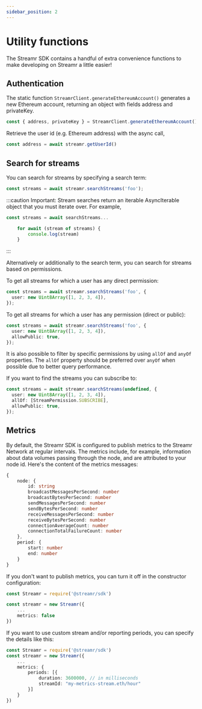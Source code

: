 ```yaml
---
sidebar_position: 2
---
```


# Utility functions
The Streamr SDK contains a handful of extra convenience functions to make developing on Streamr a little easier!

## Authentication
The static function `StreamrClient.generateEthereumAccount()` generates a new Ethereum account, returning an object with fields address and privateKey.

```ts
const { address, privateKey } = StreamrClient.generateEthereumAccount()
```

Retrieve the user id (e.g. Ethereum address) with the async call,

```ts
const address = await streamr.getUserId()
```

## Search for streams
You can search for streams by specifying a search term:

```ts
const streams = await streamr.searchStreams('foo');
```

:::caution Important:
Stream searches return an iterable AsyncIterable object that you must iterate over. For example, 

```ts
const streams = await searchStreams...

    for await (stream of streams) {
        console.log(stream)
    }
```
:::

Alternatively or additionally to the search term, you can search for streams based on permissions.

To get all streams for which a user has any direct permission:

```ts
const streams = await streamr.searchStreams('foo', {
  user: new Uint8Array([1, 2, 3, 4]),
});
```

To get all streams for which a user has any permission (direct or public):

```ts
const streams = await streamr.searchStreams('foo', {
  user: new Uint8Array([1, 2, 3, 4]),
  allowPublic: true,
});
```

It is also possible to filter by specific permissions by using `allOf` and `anyOf` properties. The `allOf` property should be preferred over `anyOf` when possible due to better query performance.

If you want to find the streams you can subscribe to:

```ts
const streams = await streamr.searchStreams(undefined, {
  user: new Uint8Array([1, 2, 3, 4]),
  allOf: [StreamPermission.SUBSCRIBE],
  allowPublic: true,
});
```


## Metrics
By default, the Streamr SDK is configured to publish metrics to the Streamr Network at regular intervals. The metrics include, for example, information about data volumes passing through the node, and are attributed to your node id. Here's the content of the metrics messages:

```ts
{
    node: {
        id: string
        broadcastMessagesPerSecond: number
        broadcastBytesPerSecond: number
        sendMessagesPerSecond: number
        sendBytesPerSecond: number
        receiveMessagesPerSecond: number
        receiveBytesPerSecond: number
        connectionAverageCount: number
        connectionTotalFailureCount: number
    },
    period: {
        start: number
        end: number
    }
}
```

If you don't want to publish metrics, you can turn it off in the constructor configuration:

```ts
const Streamr = require('@streamr/sdk')

const streamr = new Streamr({
    ...
    metrics: false
})
```

If you want to use custom stream and/or reporting periods, you can specify the details like this:

```ts
const Streamr = require('@streamr/sdk')
const streamr = new Streamr({
    ...
    metrics: {
        periods: [{
            duration: 3600000, // in milliseconds
            streamId: "my-metrics-stream.eth/hour"
        }]
    }
})
```
